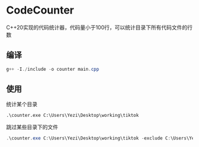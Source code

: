 # CodeCounter

C++20实现的代码统计器，代码量小于100行，可以统计目录下所有代码文件的行数

## 编译

```powershell
g++ -I./include -o counter main.cpp
```

## 使用

统计某个目录

```shell
.\counter.exe C:\Users\Yezi\Desktop\working\tiktok
```

跳过某些目录下的文件

```powershell
.\counter.exe C:\Users\Yezi\Desktop\working\tiktok -exclude C:\Users\Yezi\Desktop\working\tiktok\kitex\kitex_gen
```
